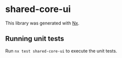 # shared-core-ui

This library was generated with [Nx](https://nx.dev).

## Running unit tests

Run `nx test shared-core-ui` to execute the unit tests.
